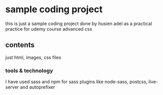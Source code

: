 # sample coding project
this is just a sample coding project done by husien adel as a practical practice for udemy course advanced css 
## contents
just html, images, css files
### tools & technology
I have used sass and npm for sass plugins like node-sass, postcss, live-server and autoprefixer